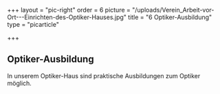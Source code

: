 +++
layout = "pic-right"
order = 6
picture = "/uploads/Verein_Arbeit-vor-Ort---Einrichten-des-Optiker-Hauses.jpg"
title = "6 Optiker-Ausbildung"
type = "picarticle"

+++
## Optiker-Ausbildung

In unserem Optiker-Haus sind praktische Ausbildungen zum Optiker möglich. 